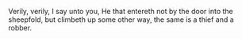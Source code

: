 Verily, verily, I say unto you, He that entereth not by the door into the sheepfold, but climbeth up some other way, the same is a thief and a robber.
